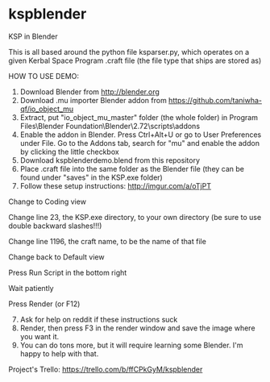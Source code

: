 kspblender
==========

KSP in Blender

This is all based around the python file ksparser.py, which operates on a given Kerbal Space Program .craft file
(the file type that ships are stored as)

HOW TO USE DEMO:

1. Download Blender from http://blender.org
2. Download .mu importer Blender addon from https://github.com/taniwha-qf/io_object_mu
3. Extract, put "io\_object\_mu\_master" folder (the whole folder) in Program Files\Blender Foundation\Blender\2.72\scripts\addons
4. Enable the addon in Blender. Press Ctrl+Alt+U or go to User Preferences under File. Go to the Addons tab, search for "mu" and enable the addon by clicking the little checkbox
5. Download kspblenderdemo.blend from this repository
6. Place .craft file into the same folder as the Blender file (they can be found under "saves" in the KSP.exe folder)
7. Follow these setup instructions: http://imgur.com/a/oTjPT

Change to Coding view

Change line 23, the KSP.exe directory, to your own directory (be sure to use double backward slashes!!!)

Change line 1196, the craft name, to be the name of that file

Change back to Default view

Press Run Script in the bottom right

Wait patiently

Press Render (or F12)

7. Ask for help on reddit if these instructions suck
8. Render, then press F3 in the render window and save the image where you want it.
9. You can do tons more, but it will require learning some Blender. I'm happy to help with that.

Project's Trello: https://trello.com/b/ffCPkGyM/kspblender
